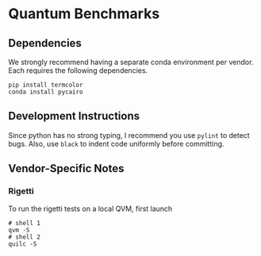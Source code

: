 # Quantum Benchmarks


## Dependencies

We strongly recommend having a separate conda environment per vendor.
Each requires the following dependencies.

    pip install termcolor
    conda install pycairo


## Development Instructions

Since python has no strong typing, I recommend you use `pylint` to detect bugs.
Also, use `black` to indent code uniformly before committing.


## Vendor-Specific Notes

### Rigetti

To run the rigetti tests on a local QVM, first launch

    # shell 1
    qvm -S
    # shell 2
    quilc -S

